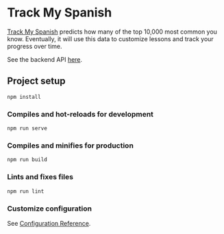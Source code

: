 # Track My Spanish

 [Track My Spanish](https://www.trackmyspanish.com) predicts how many of the top 10,000 most common you know. Eventually, it will use this data to customize lessons and track your progress over time.
 
 See the backend API [here](https://github.com/toslund/track-my-spanish-API).

## Project setup
```
npm install
```

### Compiles and hot-reloads for development
```
npm run serve
```

### Compiles and minifies for production
```
npm run build
```

### Lints and fixes files
```
npm run lint
```

### Customize configuration
See [Configuration Reference](https://cli.vuejs.org/config/).
